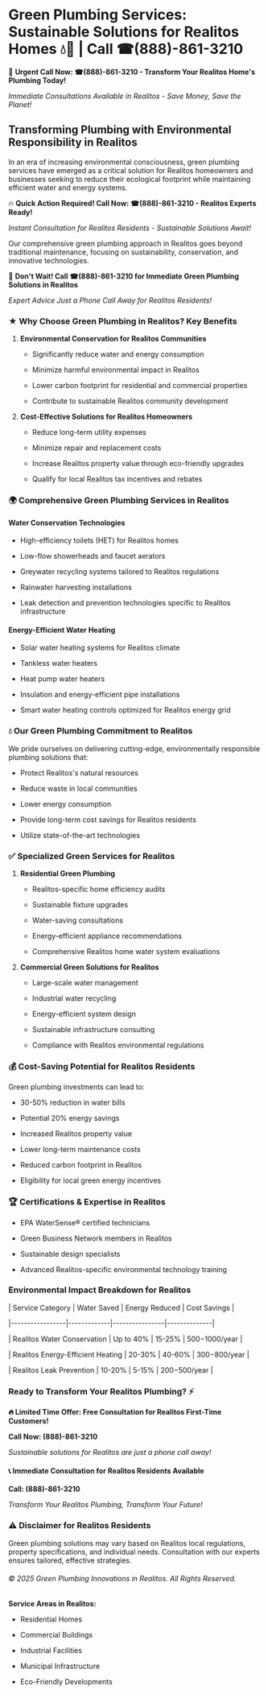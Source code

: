 # Green Plumbing Services: Sustainable Solutions for Realitos Homes 💧🌿 | Call ☎(888)-861-3210

🚨 **Urgent Call Now: ☎(888)-861-3210 - Transform Your Realitos Home's Plumbing Today!**
*Immediate Consultations Available in Realitos - Save Money, Save the Planet!*

## Transforming Plumbing with Environmental Responsibility in Realitos

In an era of increasing environmental consciousness, green plumbing services have emerged as a critical solution for Realitos homeowners and businesses seeking to reduce their ecological footprint while maintaining efficient water and energy systems. 

🔥 **Quick Action Required! Call Now: ☎(888)-861-3210 - Realitos Experts Ready!**
*Instant Consultation for Realitos Residents - Sustainable Solutions Await!*

Our comprehensive green plumbing approach in Realitos goes beyond traditional maintenance, focusing on sustainability, conservation, and innovative technologies.

🚨 **Don't Wait! Call ☎(888)-861-3210 for Immediate Green Plumbing Solutions in Realitos**
*Expert Advice Just a Phone Call Away for Realitos Residents!*

### ★ Why Choose Green Plumbing in Realitos? Key Benefits

1. **Environmental Conservation for Realitos Communities** 
   - Significantly reduce water and energy consumption
   - Minimize harmful environmental impact in Realitos
   - Lower carbon footprint for residential and commercial properties
   - Contribute to sustainable Realitos community development

2. **Cost-Effective Solutions for Realitos Homeowners** 
   - Reduce long-term utility expenses
   - Minimize repair and replacement costs
   - Increase Realitos property value through eco-friendly upgrades
   - Qualify for local Realitos tax incentives and rebates

### 🌍 Comprehensive Green Plumbing Services in Realitos

#### Water Conservation Technologies
- High-efficiency toilets (HET) for Realitos homes
- Low-flow showerheads and faucet aerators
- Greywater recycling systems tailored to Realitos regulations
- Rainwater harvesting installations
- Leak detection and prevention technologies specific to Realitos infrastructure

#### Energy-Efficient Water Heating
- Solar water heating systems for Realitos climate
- Tankless water heaters
- Heat pump water heaters
- Insulation and energy-efficient pipe installations
- Smart water heating controls optimized for Realitos energy grid

### 💧 Our Green Plumbing Commitment to Realitos

We pride ourselves on delivering cutting-edge, environmentally responsible plumbing solutions that:
- Protect Realitos's natural resources
- Reduce waste in local communities
- Lower energy consumption
- Provide long-term cost savings for Realitos residents
- Utilize state-of-the-art technologies

### ✅ Specialized Green Services for Realitos

1. **Residential Green Plumbing**
   - Realitos-specific home efficiency audits
   - Sustainable fixture upgrades
   - Water-saving consultations
   - Energy-efficient appliance recommendations
   - Comprehensive Realitos home water system evaluations

2. **Commercial Green Solutions for Realitos**
   - Large-scale water management
   - Industrial water recycling
   - Energy-efficient system design
   - Sustainable infrastructure consulting
   - Compliance with Realitos environmental regulations

### 💰 Cost-Saving Potential for Realitos Residents

Green plumbing investments can lead to:
- 30-50% reduction in water bills
- Potential 20% energy savings
- Increased Realitos property value
- Lower long-term maintenance costs
- Reduced carbon footprint in Realitos
- Eligibility for local green energy incentives

### 🏆 Certifications & Expertise in Realitos

- EPA WaterSense® certified technicians
- Green Business Network members in Realitos
- Sustainable design specialists
- Advanced Realitos-specific environmental technology training

### Environmental Impact Breakdown for Realitos

| Service Category | Water Saved | Energy Reduced | Cost Savings |
|-----------------|-------------|----------------|--------------|
| Realitos Water Conservation | Up to 40% | 15-25% | $500-$1000/year |
| Realitos Energy-Efficient Heating | 20-30% | 40-60% | $300-$800/year |
| Realitos Leak Prevention | 10-20% | 5-15% | $200-$500/year |

### Ready to Transform Your Realitos Plumbing? ⚡

**🔥 Limited Time Offer: Free Consultation for Realitos First-Time Customers!**

**Call Now: (888)-861-3210**
*Sustainable solutions for Realitos are just a phone call away!*

#### 📞 Immediate Consultation for Realitos Residents Available

**Call: (888)-861-3210**
*Transform Your Realitos Plumbing, Transform Your Future!*

### ⚠️ Disclaimer for Realitos Residents

Green plumbing solutions may vary based on Realitos local regulations, property specifications, and individual needs. Consultation with our experts ensures tailored, effective strategies.

###### © 2025 Green Plumbing Innovations in Realitos. All Rights Reserved.

**Service Areas in Realitos:** 
- Residential Homes
- Commercial Buildings
- Industrial Facilities
- Municipal Infrastructure
- Eco-Friendly Developments